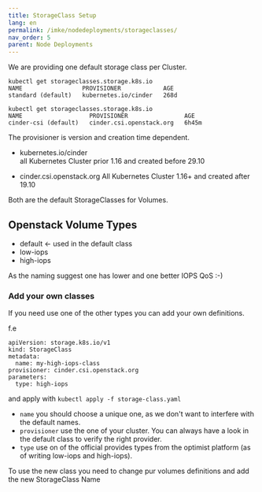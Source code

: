 ```yaml
---
title: StorageClass Setup
lang: en
permalink: /imke/nodedeployments/storageclasses/
nav_order: 5
parent: Node Deployments
---
```


We are providing one default storage class per Cluster.

```
kubectl get storageclasses.storage.k8s.io 
NAME                 PROVISIONER            AGE
standard (default)   kubernetes.io/cinder   268d
```

```
kubectl get storageclasses.storage.k8s.io                
NAME                   PROVISIONER                AGE
cinder-csi (default)   cinder.csi.openstack.org   6h45m
```

The provisioner is version and creation time dependent.

* kubernetes.io/cinder  
    all Kubernetes Cluster prior 1.16 and created before 29.10
    
* cinder.csi.openstack.org
    All Kubernetes Cluster 1.16+ and created after 19.10
    
Both are the default StorageClasses for Volumes.

## Openstack Volume Types

* default <- used in the default class
* low-iops
* high-iops

As the naming suggest one has lower and one better IOPS QoS :-)

### Add your own classes

If you need use one of the other types you can add your own definitions.

f.e
```
apiVersion: storage.k8s.io/v1
kind: StorageClass
metadata:
  name: my-high-iops-class
provisioner: cinder.csi.openstack.org
parameters:
  type: high-iops
```
and apply with `kubectl apply -f storage-class.yaml`

* `name` you should choose a unique one, as we don't want to interfere with the default names.  
* `provisioner` use the one of your cluster. You can always have a look in the default class to verify the right provider.  
* `type` use on of the official provides types from the optimist platform (as of writing low-iops and high-iops). 

To use the new class you need to change pur volumes definitions and add the new StorageClass Name
